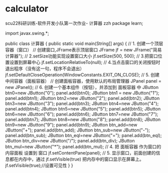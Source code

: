 # calculator
scu22科研训练-软件开发小队第一次作业- 计算器
zzh
package learn;

import javax.swing.*;

public class 计算器 {
    public static void main(String[] args) {
        // 1. 创建一个顶层容器（窗口）
        // 创建窗口,JFrame表示顶层窗口
        JFrame jf = new JFrame("简易计算器");
        // 2.setSize功能实现设置窗口大小
        jf.setSize(500, 500);
        // 3.把窗口位置设置到屏幕中心
        jf.setLocationRelativeTo(null);
        // 4.当点击窗口的关闭按钮时退出程序（没有这一句，程序不会退出）
        jf.setDefaultCloseOperation(WindowConstants.EXIT_ON_CLOSE);
        // 5. 创建中间容器（面板容器）
        // 创建面板容器，使用默认的布局管理器
        JPanel panel = new JPanel();
        // 6. 创建一个基本组件（按钮），并添加到 面板容器 中
        JButton btn0=new JButton("0");
        panel.add(btn0);
        JButton btn1 = new JButton("1");
        panel.add(btn1);
        JButton btn2=new JButton("2");
        panel.add(btn2);
        JButton btn3=new JButton("3");
        panel.add(btn3);
        JButton btn4=new JButton("4");
        panel.add(btn4);
        JButton btn5=new JButton("5");
        panel.add(btn5);
        JButton btn6=new JButton("6");
        panel.add(btn6);
        JButton btn7=new JButton("7");
        panel.add(btn7);
        JButton btn8=new JButton("8");
        panel.add(btn8);
        JButton btn9=new JButton("9");
        panel.add(btn9);
        JButton btn_add=new JButton("+");
        panel.add(btn_add);
        JButton btn_sub=new JButton("-");
        panel.add(btn_sub);
        JButton btn_eql=new JButton("=");
        panel.add(btn_eql);
        JButton btn_div=new JButton("/");
        panel.add(btn_div);
        JButton btn_mul=new JButton("*");
        panel.add(btn_mul);
        // 4. 把 面板容器 作为窗口的内容面板 设置到 窗口
        jf.setContentPane(panel);
        // 5. 显示窗口，前面创建的信息都在内存中，通过 jf.setVisible(true) 把内存中的窗口显示在屏幕上。
        jf.setVisible(true);//设置可见性
    }
}

